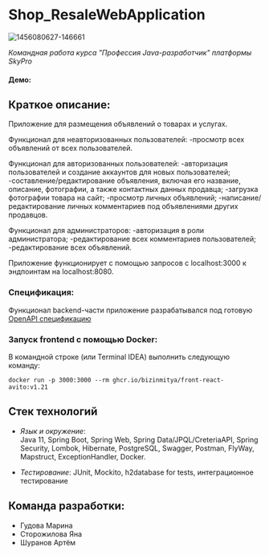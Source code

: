 # Shop_ResaleWebApplication
![1456080627-146661](https://github.com/BuenosDiasGente/Shop_ResaleWebApplication/assets/123076580/c7e56ffa-8061-439a-9547-a95278e58bd2)

_Командная работа курса "Профессия  Java-разработчик" платформы SkyPro_

#### Демо:

## **Краткое описание:**
Приложение для размещения объявлений о товарах и услугах.

Функционал для неавторизованных пользователей:
-просмотр всех объявлений от всех пользователей.

Функционал для авторизованных пользователей:
-авторизация пользователей и создание аккаунтов для новых пользователей;
-составление/редактирование объявления, включая его название, описание, фотографии, а также контактных данных продавца;
-загрузка фотографии товара на сайт;
-просмотр личных объявлений;
-написание/редактирование личных комментариев под объявлениями других продавцов.

Функционал для администраторов:
-авторизация в роли администратора;
-редактирование всех комментариев пользователей;
-редактирование всех объявлений.

Приложение функционирует с помощью запросов с localhost:3000 к эндпоинтам на localhost:8080.

### **Спецификация:**
Функционал backend-части приложение разрабатывался под готовую [OpenAPI спецификацию](https://github.com/BizinMitya/front-react-avito/blob/v1.21/openapi.yaml)

### **Запуск frontend c помощью Docker:**
 В командной строке (или Terminal IDEA) выполнить следующую команду:<br>
 
`docker run -p 3000:3000 --rm ghcr.io/bizinmitya/front-react-avito:v1.21`

## **Стек технологий**

- _Язык и окружение_: <br>
Java 11, Spring Boot, Spring Web, Spring Data/JPQL/CreteriaAPI, Spring Security, Lombok, Hibernate, PostgreSQL, Swagger, Postman, FlyWay, Mapstruct, ExceptionHandler, Docker.

- _Тестирование_: JUnit, Mockito,  h2database for tests, интеграционное тестирование

## Команда разработки:

- Гудова Марина
- Сторожилова Яна
- Шуранов Артём



